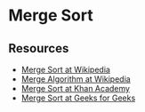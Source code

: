 <h1>Merge Sort</h1>

<h2>Resources</h2>

<ul>
  <li><a href="https://en.wikipedia.org/wiki/Merge_sort">Merge Sort at Wikipedia</a></li>
  <li><a href="https://en.wikipedia.org/wiki/Merge_algorithm">Merge Algorithm at Wikipedia</a></li>
  <li><a href="https://www.khanacademy.org/computing/computer-science/algorithms/merge-sort/a/overview-of-merge-sort">Merge Sort at Khan Academy</a></li>
  <li><a href="https://www.geeksforgeeks.org/merge-sort/">Merge Sort at Geeks for Geeks</a></li>
</ul>
